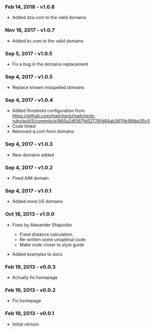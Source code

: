 ### Feb 14, 2018 - v1.0.8

* Added dza.com to the valid domains

### Nov 16, 2017 - v1.0.7

* Added kc.com to the valid domains

### Sep 5, 2017 - v1.0.5

* Fix a bug in the domains replacement

### Sep 4, 2017 - v1.0.5

* Replace known misspelled domains

### Sep 4, 2017 - v1.0.4

* Added threshold configuration from https://github.com/mailcheck/mailcheck-ruby/pull/5/commits/e1865a2df067fd527781d64ab3611fe189bd35c5
* Code linted
* Removed q.com from domains

### Sep 4, 2017 - v1.0.3

* New domains added

### Sep 4, 2017 - v1.0.2

* Fixed AIM domain

### Sep 4, 2017 - v1.0.1

* Added more US domains

### Oct 18, 2013 - v1.0.0

* Fixes by Alexander Shapiotko
  * Fixed distance calculation.
  * Re-written some unoptimal code
  * Make code closer to style guide

* Added examples to docs

### Feb 19, 2013 - v0.0.3

* Actually fix homepage

### Feb 19, 2013 - v0.0.2

* Fix homepage

### Feb 19, 2013 - v0.0.1

* Initial version
